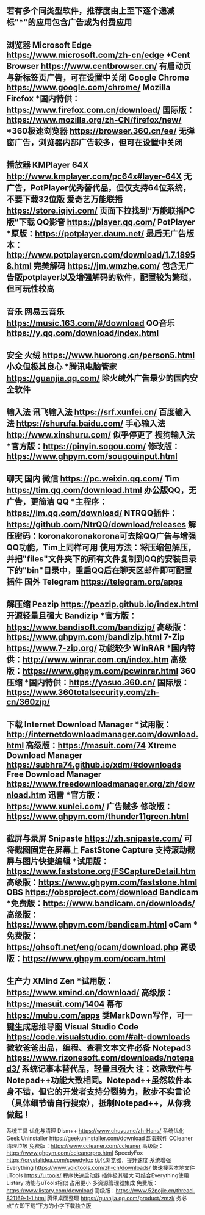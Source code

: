 若有多个同类型软件，推荐度由上至下逐个递减
标"*"的应用包含广告或为付费应用
----------------------------------------------------------------------------------------------------
浏览器
    Microsoft Edge https://www.microsoft.com/zh-cn/edge
    *Cent Browser https://www.centbrowser.cn/ 有启动页与新标签页广告，可在设置中关闭
    Google Chrome https://www.google.com/chrome/
    Mozilla Firefox
        *国内特供：https://www.firefox.com.cn/download/
        国际版：https://www.mozilla.org/zh-CN/firefox/new/
    *360极速浏览器 https://browser.360.cn/ee/ 无弹窗广告，浏览器内部广告较多，但可在设置中关闭
----------------------------------------------------------------------------------------------------
播放器
    KMPlayer 64X http://www.kmplayer.com/pc64x#layer-64X 无广告，PotPlayer优秀替代品，但仅支持64位系统，不要下载32位版
    爱奇艺万能联播 https://store.iqiyi.com/ 页面下拉找到“万能联播PC版”下载
    QQ影音 https://player.qq.com/
    PotPlayer
        *原版：https://potplayer.daum.net/
        最后无广告版本：http://www.potplayercn.com/download/1.7.18958.html
    完美解码 https://jm.wmzhe.com/ 包含无广告版potplayer以及增强解码的软件，配置较为繁琐，但可玩性较高
----------------------------------------------------------------------------------------------------
音乐
    网易云音乐 https://music.163.com/#/download
    QQ音乐 https://y.qq.com/download/index.html
----------------------------------------------------------------------------------------------------
安全
    火绒 https://www.huorong.cn/person5.html 小众但极其良心
    *腾讯电脑管家 https://guanjia.qq.com/ 除火绒外广告最少的国内安全软件
----------------------------------------------------------------------------------------------------
输入法
    讯飞输入法 https://srf.xunfei.cn/
    百度输入法 https://shurufa.baidu.com/
    手心输入法 http://www.xinshuru.com/ 似乎停更了
    搜狗输入法
        *官方版：https://pinyin.sogou.com/
        修改版：https://www.ghpym.com/sougouinput.html
----------------------------------------------------------------------------------------------------
聊天
    国内
        微信 https://pc.weixin.qq.com/
        Tim https://tim.qq.com/download.html 办公版QQ，无广告，更简洁
        QQ
            *主程序：https://im.qq.com/download/
            NTRQQ插件：https://github.com/NtrQQ/download/releases 解压密码：koronakoronakorona可去除QQ广告与增强QQ功能，Tim上同样可用
                使用方法：将压缩包解压，并把"files"文件夹下的所有文件复制到QQ的安装目录下的"bin"目录中，重启QQ后在聊天区邮件即可配置插件
    国外
        Telegram https://telegram.org/apps
----------------------------------------------------------------------------------------------------
解压缩
    Peazip https://peazip.github.io/index.html 开源轻量且强大
    Bandizip
        *官方版：https://www.bandisoft.com/bandizip/
        高级版：https://www.ghpym.com/bandizip.html
    7-Zip https://www.7-zip.org/ 功能较少
    WinRAR
        *国内特供：http://www.winrar.com.cn/index.htm
        高级版：https://www.ghpym.com/pcwinrar.html
    360压缩
        *国内特供：https://yasuo.360.cn/
        国际版：https://www.360totalsecurity.com/zh-cn/360zip/
----------------------------------------------------------------------------------------------------
下载
    Internet Download Manager
        *试用版：http://internetdownloadmanager.com/download.html
        高级版：https://masuit.com/74
    Xtreme Download Manager https://subhra74.github.io/xdm/#downloads
    Free Download Manager https://www.freedownloadmanager.org/zh/download.htm
    迅雷
        *官方版：https://www.xunlei.com/ 广告贼多
        修改版：https://www.ghpym.com/thunder11green.html
----------------------------------------------------------------------------------------------------
截屏与录屏
    Snipaste https://zh.snipaste.com/ 可将截图固定在屏幕上
    FastStone Capture 支持滚动截屏与图片快捷编辑
        *试用版：https://www.faststone.org/FSCaptureDetail.htm
        高级版：https://www.ghpym.com/faststone.html
    OBS
        https://obsproject.com/download
    Bandicam
        *免费版：https://www.bandicam.cn/downloads/
        高级版：https://www.ghpym.com/bandicam.html
    oCam
        *免费版：https://ohsoft.net/eng/ocam/download.php
        高级版：https://www.ghpym.com/ocam.html
----------------------------------------------------------------------------------------------------
生产力
    XMind Zen
        *试用版：https://www.xmind.cn/download/
        高级版：https://masuit.com/1404
    幕布 https://mubu.com/apps 类MarkDown写作，可一键生成思维导图
    Visual Studio Code https://code.visualstudio.com/#alt-downloads 微软爸爸出品，编程、查看文本文件必备
    Notepad3 https://www.rizonesoft.com/downloads/notepad3/ 系统记事本替代品，轻量且强大
        注：这款软件与Notepad++功能大致相同。Notepad++虽然软件本身不错，但它的开发者支持分裂势力，散步不实言论（具体细节请自行搜索），抵制Notepad++，从你我做起！
----------------------------------------------------------------------------------------------------
系统工具
    优化与清理
        Dism++ https://www.chuyu.me/zh-Hans/ 系统优化
        Geek Uninstaller https://geekuninstaller.com/download 卸载软件
        CCleaner 清理垃圾
            免费版：https://www.ccleaner.com/ccleaner
            高级版：https://www.ghpym.com/ccleanerpro.html
        SpeedyFox https://crystalidea.com/speedyfox 优化浏览器，提升速度
    系统增强
        Everything  https://www.voidtools.com/zh-cn/downloads/ 快速搜索本地文件
        uTools https://u.tools/ 程序快速启动器 插件极其强大 可结合Everything使用
        Listary 功能与uTools相似 占用更小 多资源管理器集成
            免费版：https://www.listary.com/download
            高级版：https://www.52pojie.cn/thread-821169-1-1.html
        腾讯桌面整理 https://guanjia.qq.com/product/zmzl/ 务必点“立即下载”下方的小字下载独立版

